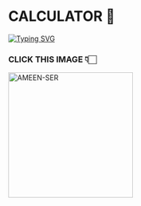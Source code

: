 <p align="center"> 

  # CALCULATOR 👀
</p>

<a href="https://git.io/typing-svg"><img src="https://readme-typing-svg.demolab.com?font=elisa&size=55&pause=1000&color=Orange&center=true&width=910&height=100&lines=SIMPLE+CALCULATOR;MADE+BY+AMEEN" alt="Typing SVG" /></a>

### CLICK THIS IMAGE 👇🏻

  <a href="https://elfen00xx.github.io/CALCULATOR-/">
    <img alt=AMEEN-SER height="250" src="https://github.com/ELFEN00XX/CALCULATOR-/assets/144249230/0cbdb2d3-5f13-427c-9e4a-88b8b638f084" width="250">
   
</a> 
